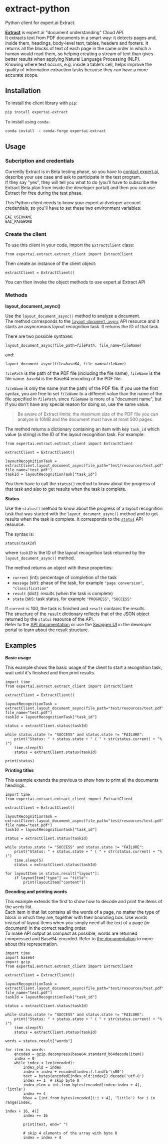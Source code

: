 # extract-python
Python client for expert.ai Extract. 

<a href="https://docs.expert.ai/extract/latest/" target="_blank">**Extract**</a> is expert.ai "document understanding" Cloud API.  
It extracts text from PDF documents in a smart way: it detects pages and, inside them, headings, body-level text, tables, headers and footers. It returns all the blocks of text of each page in the same order in which a human would read them, so helping creating a stream of text than gives better results when applying Natural Language Processing (NLP).  
Knowing where text occurs, e.g. inside a table's cell, helps improve the quality of information extraction tasks because they can have a more accurate scope.

## Installation

To install the client library with `pip`:

```bash
pip install expertai-extract
```

To install using `conda`:

```bash
conda install -c conda-forge expertai-extract
```

## Usage

### Subcription and credentials
Currently Extract is in Beta testing phase, so you have to <a href="mailto:extractbeta@expert.ai">contact expert.ai</a>, describe your use case and ask to participate in the test program.  
If they say "yes", they will tell you what to do (you'll have to subscribe the Extract Beta plan from inside the developer portal) and then you can use Extract for free during the test phase.

This Python client needs to know your expert.ai dveloper account credentials, so you'll have to set these two environment variables:

    EAI_USERNAME
    EAI_PASSWORD

### Create the client
To use this client in your code, import the `ExtractClient` class:
    
    from expertai.extract.extract_client import ExtractClient

Then create an instance of the client object:

    extractClient = ExtractClient()

You can then invoke the object methods to use expert.ai Extract API

### Methods

**layout_document_async()**

Use the `layout_document_async()` method to analyze a document.  
The method corresponds to the <a href="https://docs.expert.ai/extract/latest/reference/layout-document-async/" target="_blank">`layout-document-async`</a> API resource and it starts an asyncronous layout recognition task. It returns the ID of that task.

There are two possible syntaxes:

<pre><code>layout_document_async(file_path=<i>filePath</i>, file_name=<i>fileName</i>)</code></pre>

and:

<pre><code>layout_document_async(file=<i>base64</i>, file_name=<i>fileName</i>)</code></pre>

_`filePath`_ is the path of the PDF file (including the file name), _`fileName`_ is the file name. _`base64`_ is the Base64 encoding of the PDF file.

_`fileName`_ is only the name (not the path) of the PDF file. If you use the first syntax, you are free to set _`fileName`_ to a different value than the name of the file specified in _`filePath`_, since _`fileName`_ is more of a "document name", but if you don't have any special reason for doing so, use the same value.

> Be aware of Extract limits: the maximum size of the PDF file you can analyze is 10MB and the document must have at most 500 pages.

The method returns a dictionary containing an item with key `task_id` which value (a string) is the ID of the layout recognition task. 
For example:
    
    from expertai.extract.extract_client import ExtractClient

    extractClient = ExtractClient()

    layoutRecognitionTask = extractClient.layout_document_async(file_path="test/resources/test.pdf", file_name="test.pdf")
    taskId = layoutRecognitionTask["task_id"]

You then have to call the `status()` method to know about the progress of that task and also to get results when the task is complete.

**Status**

Use the `status()` method to know about the progress of a layout recognition task that was started with the `layout_document_async()` method and to get results when the task is complete. It corresponds to the <a href="https://docs.expert.ai/extract/latest/reference/status/" target="_blank">`status`</a> API resource.

The syntax is:

<pre><code>status(<i>taskId</i>)</code></pre>

where _`taskID`_ is the ID of the layout recognition task returned by the `layout_document_async()` method.

The method returns an object with these properties:

- `current` (int): percentage of completion of the task
- `message` (str): phase of the task, for example `"page conversion"`, `"classification"`
- `result` (dict): results (when the task is complete)
- `state` (str): task status, for example `"PROGRESS"`, `"SUCCESS"`

If `current` is 100, the task is finished and `result` contains the results.  
The structure of the `result` dictionary reflects that of the JSON object returned by the `status` resource of the API.  
Refer to the <a href="https://docs.expert.ai/extract/latest/reference/results/" target="_blank">API documentation</a> or use the <a href="https://developer.expert.ai/ui/resources/extract/specification#" target="_blank">Swagger UI</a> in the developer portal to learn about the result structure.

## Examples

**Basic usage**

This example shows the basic usage of the client to start a recognition task, wait until it's finished and then print results.

    import time
    from expertai.extract.extract_client import ExtractClient

    extractClient = ExtractClient()

    layoutRecognitionTask = extractClient.layout_document_async(file_path="test/resources/test.pdf", file_name="test.pdf")
    taskId = layoutRecognitionTask["task_id"]

    status = extractClient.status(taskId)

    while status.state != "SUCCESS" and status.state != "FAILURE":
        print("Status: " + status.state + " ( " + str(status.current) + "% )")
        time.sleep(5)
        status = extractClient.status(taskId)

    print(status)

**Printing titles**

This example extends the previous to show how to print all the documents headings.

    import time
    from expertai.extract.extract_client import ExtractClient

    extractClient = ExtractClient()

    layoutRecognitionTask = extractClient.layout_document_async(file_path="test/resources/test.pdf", file_name="test.pdf")
    taskId = layoutRecognitionTask["task_id"]

    status = extractClient.status(taskId)

    while status.state != "SUCCESS" and status.state != "FAILURE":
        print("Status: " + status.state + " ( " + str(status.current) + "% )")
        time.sleep(5)
        status = extractClient.status(taskId)
    
    for layoutItem in status.result["layout"]:
        if layoutItem["type"] == "title":
            print(layoutItem["content"])

**Decoding and printing words**

This example extends the first to show how to decode and print the items of the `words` list.  
Each item in that list contains all the words of a page, no matter the type of block in which they are, together with their bounding box. Use words instead of layout items when you simply need all the text of a page (or document) in the correct reading order.  
To make API output as compact as possible, words are returned compressed and Base64-encoded. Refer to <a href="https://docs.expert.ai/extract/latest/reference/results/#words" target="_blank">the documentation</a> to more about this representation.

    import time
    import base64
    import gzip
    from expertai.extract.extract_client import ExtractClient

    extractClient = ExtractClient()

    layoutRecognitionTask = extractClient.layout_document_async(file_path="test/resources/test.pdf", file_name="test.pdf")
    taskId = layoutRecognitionTask["task_id"]

    status = extractClient.status(taskId)

    while status.state != "SUCCESS" and status.state != "FAILURE":
        print("Status: " + status.state + " ( " + str(status.current) + "% )")
        time.sleep(5)
        status = extractClient.status(taskId)
    
    words = status.result["words"]
    
    for item in words:
        encoded = gzip.decompress(base64.standard_b64decode(item))
        index = 0
        while index < len(encoded):
            index_old = index
            index = index + encoded[index:].find(b'\x00')
            text = bytes(encoded[index_old:index]).decode('utf-8')
            index += 1  # skip byte 0
            index_elem = int.from_bytes(encoded[index:index + 4], 'little')
            index += 4
            bbox = [int.from_bytes(encoded[i:i + 4], 'little') for i in range(index,
                                                                              index + 16, 4)]
            index += 16
            
            print(text, end=" ")
    
            # skip 4 elements of the array with byte 0
            index = index + 4